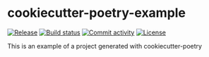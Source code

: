 # cookiecutter-poetry-example

[![Release](https://img.shields.io/github/v/release/fpgmaas/cookiecutter-poetry-example)](https://img.shields.io/github/v/release/fpgmaas/cookiecutter-poetry-example)
[![Build status](https://img.shields.io/github/workflow/status/fpgmaas/cookiecutter-poetry-example/merge-to-main)](https://img.shields.io/github/workflow/status/fpgmaas/cookiecutter-poetry-example/merge-to-main)
[![Commit activity](https://img.shields.io/github/commit-activity/m/fpgmaas/cookiecutter-poetry-example)](https://img.shields.io/github/commit-activity/m/fpgmaas/cookiecutter-poetry-example)
[![License](https://img.shields.io/github/license/fpgmaas/cookiecutter-poetry-example)](https://img.shields.io/github/license/fpgmaas/cookiecutter-poetry-example)

This is an example of a project generated with cookiecutter-poetry